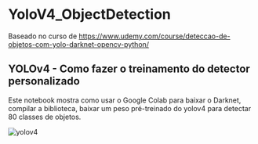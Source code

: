 # YoloV4_ObjectDetection

Baseado no curso de https://www.udemy.com/course/deteccao-de-objetos-com-yolo-darknet-opencv-python/

## YOLOv4 - Como fazer o treinamento do detector personalizado

Este notebook mostra como usar o Google Colab para baixar o Darknet, compilar a biblioteca, baixar um peso pré-treinado do yolov4 para detectar 80 classes de objetos.

![yolov4](https://github.com/user-attachments/assets/1f41a57c-1fe7-497e-ae8e-bc3f1bcc95b1)
